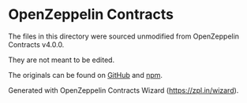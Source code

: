 # OpenZeppelin Contracts

The files in this directory were sourced unmodified from OpenZeppelin Contracts v4.0.0.

They are not meant to be edited.

The originals can be found on [GitHub] and [npm].

[GitHub]: https://github.com/OpenZeppelin/openzeppelin-contracts/tree/v4.0.0
[npm]: https://www.npmjs.com/package/@openzeppelin/contracts/v/4.0.0

Generated with OpenZeppelin Contracts Wizard (https://zpl.in/wizard).
